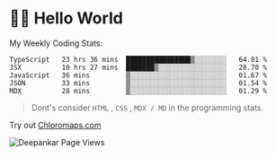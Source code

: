 # 👋🏽 Hello World 

<!--![Deepankar's github stats](https://github-readme-stats.vercel.app/api?username=Deep-Codes&count_private=true&show_icons=true&theme=radical)-->
My Weekly Coding Stats:

<!--START_SECTION:waka-->
```text
TypeScript   23 hrs 36 mins  ████████████████▒░░░░░░░░   64.81 % 
JSX          10 hrs 27 mins  ███████▒░░░░░░░░░░░░░░░░░   28.70 % 
JavaScript   36 mins         ▒░░░░░░░░░░░░░░░░░░░░░░░░   01.67 % 
JSON         33 mins         ▒░░░░░░░░░░░░░░░░░░░░░░░░   01.54 % 
MDX          28 mins         ▒░░░░░░░░░░░░░░░░░░░░░░░░   01.29 % 
```
<!--END_SECTION:waka-->

> Dont's consider `HTML` , `CSS` , `MDX / MD` in the programming stats.

Try out [Chloromaps.com](https://www.chloromaps.com/)

<p align="left"> <img src="https://komarev.com/ghpvc/?username=Deep-Codes&label=Views&color=blue&style=plastic" alt="Deepankar Page Views" /> </p>
